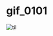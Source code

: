 # gif_0101
![til](https://raw.githubusercontent.com/hashrocket/hr-til/master/app/assets/images/banner.png)  
